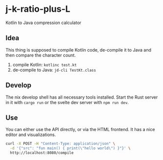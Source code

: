 # j-k-ratio-plus-L

Kotlin to Java compression calculator

## Idea

This thing is supposed to compile Kotlin code, de-compile it to Java and then
compare the character count.

1. compile Kotlin: `kotlinc test.kt`
2. de-compile to Java: `jd-cli TestKt.class`

## Develop

The nix develop shell has all necessary tools installed. Start the Rust server
in it with `cargo run` or the svelte dev server with `npm run dev`.

## Use

You can either use the API directly, or via the HTML frontend. It has a nice
editor and visualizations.

```bash
curl -X POST -H "Content-Type: application/json" \
  -d '{"src": "fun main() { print(\"hello world\") }"}' \
  http://localhost:8080/compile
```

